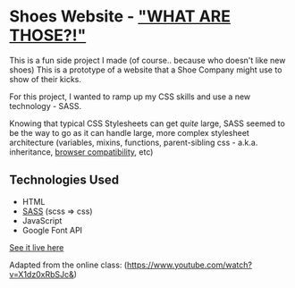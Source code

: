 # Shoes Website - ["WHAT ARE THOSE?!"](https://www.youtube.com/watch?v=HNtz05bhI1k)

This is a fun side project I made (of course.. because who doesn't like new shoes)
This is a prototype of a website that a Shoe Company might use to show of their kicks.  

For this project, I wanted to ramp up my CSS skills and use a new technology - SASS.  

Knowing that typical CSS Stylesheets can get *quite* large, SASS seemed to be the way to go as it can handle large, more complex stylesheet architecture (variables, mixins, functions, parent-sibling css - a.k.a. inheritance, [browser compatibility](https://caniuse.com/transforms3d), etc)

## Technologies Used
- HTML
- [SASS](https://sass-lang.com/) (scss => css) 
- JavaScript
- Google Font API


[See it live here](https://wjfletch26.github.io/shoes/)



Adapted from the online class: (https://www.youtube.com/watch?v=X1dz0xRbSJc&)
